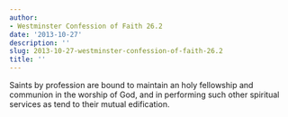 ```yaml
---
author:
- Westminster Confession of Faith 26.2
date: '2013-10-27'
description: ''
slug: 2013-10-27-westminster-confession-of-faith-26.2
title: ''
---
```

Saints by profession are bound to maintain an holy fellowship and communion in the worship of God, and in performing such other spiritual services as tend to their mutual edification.



